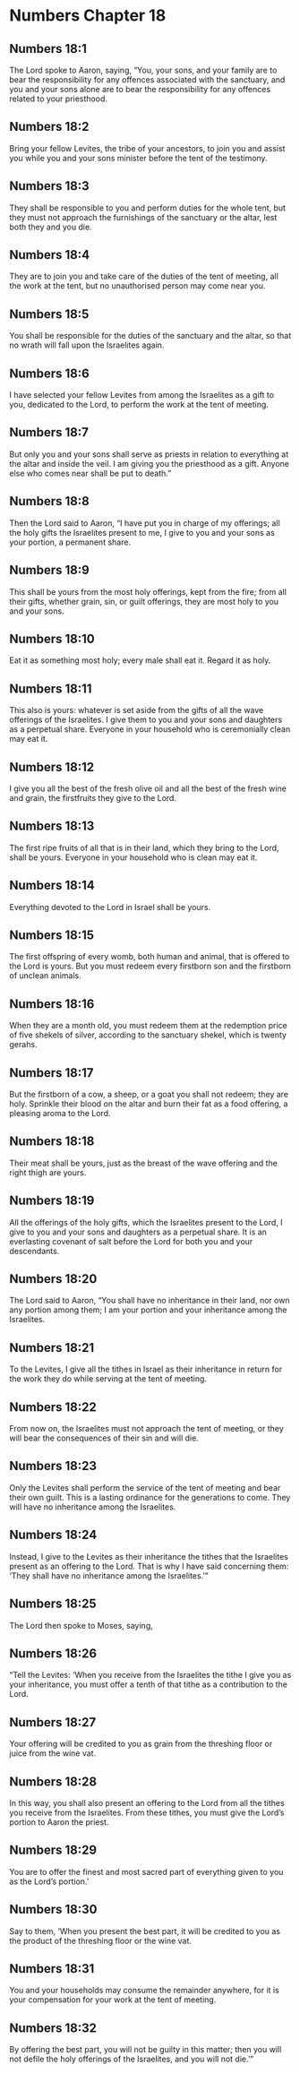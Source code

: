 # Numbers Chapter 18

## Numbers 18:1

The Lord spoke to Aaron, saying, “You, your sons, and your family are to bear the responsibility for any offences associated with the sanctuary, and you and your sons alone are to bear the responsibility for any offences related to your priesthood.

## Numbers 18:2

Bring your fellow Levites, the tribe of your ancestors, to join you and assist you while you and your sons minister before the tent of the testimony.

## Numbers 18:3

They shall be responsible to you and perform duties for the whole tent, but they must not approach the furnishings of the sanctuary or the altar, lest both they and you die.

## Numbers 18:4

They are to join you and take care of the duties of the tent of meeting, all the work at the tent, but no unauthorised person may come near you.

## Numbers 18:5

You shall be responsible for the duties of the sanctuary and the altar, so that no wrath will fall upon the Israelites again.

## Numbers 18:6

I have selected your fellow Levites from among the Israelites as a gift to you, dedicated to the Lord, to perform the work at the tent of meeting.

## Numbers 18:7

But only you and your sons shall serve as priests in relation to everything at the altar and inside the veil. I am giving you the priesthood as a gift. Anyone else who comes near shall be put to death.”

## Numbers 18:8

Then the Lord said to Aaron, “I have put you in charge of my offerings; all the holy gifts the Israelites present to me, I give to you and your sons as your portion, a permanent share.

## Numbers 18:9

This shall be yours from the most holy offerings, kept from the fire; from all their gifts, whether grain, sin, or guilt offerings, they are most holy to you and your sons.

## Numbers 18:10

Eat it as something most holy; every male shall eat it. Regard it as holy.

## Numbers 18:11

This also is yours: whatever is set aside from the gifts of all the wave offerings of the Israelites. I give them to you and your sons and daughters as a perpetual share. Everyone in your household who is ceremonially clean may eat it.

## Numbers 18:12

I give you all the best of the fresh olive oil and all the best of the fresh wine and grain, the firstfruits they give to the Lord.

## Numbers 18:13

The first ripe fruits of all that is in their land, which they bring to the Lord, shall be yours. Everyone in your household who is clean may eat it.

## Numbers 18:14

Everything devoted to the Lord in Israel shall be yours.

## Numbers 18:15

The first offspring of every womb, both human and animal, that is offered to the Lord is yours. But you must redeem every firstborn son and the firstborn of unclean animals.

## Numbers 18:16

When they are a month old, you must redeem them at the redemption price of five shekels of silver, according to the sanctuary shekel, which is twenty gerahs.

## Numbers 18:17

But the firstborn of a cow, a sheep, or a goat you shall not redeem; they are holy. Sprinkle their blood on the altar and burn their fat as a food offering, a pleasing aroma to the Lord.

## Numbers 18:18

Their meat shall be yours, just as the breast of the wave offering and the right thigh are yours.

## Numbers 18:19

All the offerings of the holy gifts, which the Israelites present to the Lord, I give to you and your sons and daughters as a perpetual share. It is an everlasting covenant of salt before the Lord for both you and your descendants.

## Numbers 18:20

The Lord said to Aaron, “You shall have no inheritance in their land, nor own any portion among them; I am your portion and your inheritance among the Israelites.

## Numbers 18:21

To the Levites, I give all the tithes in Israel as their inheritance in return for the work they do while serving at the tent of meeting.

## Numbers 18:22

From now on, the Israelites must not approach the tent of meeting, or they will bear the consequences of their sin and will die.

## Numbers 18:23

Only the Levites shall perform the service of the tent of meeting and bear their own guilt. This is a lasting ordinance for the generations to come. They will have no inheritance among the Israelites.

## Numbers 18:24

Instead, I give to the Levites as their inheritance the tithes that the Israelites present as an offering to the Lord. That is why I have said concerning them: ‘They shall have no inheritance among the Israelites.’”

## Numbers 18:25

The Lord then spoke to Moses, saying,

## Numbers 18:26

“Tell the Levites: ‘When you receive from the Israelites the tithe I give you as your inheritance, you must offer a tenth of that tithe as a contribution to the Lord.

## Numbers 18:27

Your offering will be credited to you as grain from the threshing floor or juice from the wine vat.

## Numbers 18:28

In this way, you shall also present an offering to the Lord from all the tithes you receive from the Israelites. From these tithes, you must give the Lord’s portion to Aaron the priest.

## Numbers 18:29

You are to offer the finest and most sacred part of everything given to you as the Lord’s portion.’

## Numbers 18:30

Say to them, ‘When you present the best part, it will be credited to you as the product of the threshing floor or the wine vat.

## Numbers 18:31

You and your households may consume the remainder anywhere, for it is your compensation for your work at the tent of meeting.

## Numbers 18:32

By offering the best part, you will not be guilty in this matter; then you will not defile the holy offerings of the Israelites, and you will not die.’”
